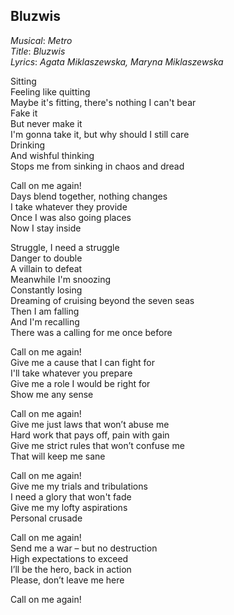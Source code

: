 ## Bluzwis

*Musical*: *Metro*\
*Title*: *Bluzwis*\
*Lyrics*: *Agata Miklaszewska, Maryna Miklaszewska*

Sitting\
Feeling like quitting\
Maybe it's fitting, there's nothing I can't bear\
Fake it\
But never make it\
I'm gonna take it, but why should I still care\
Drinking\
And wishful thinking\
Stops me from sinking in chaos and dread

Call on me again!\
Days blend together, nothing changes\
I take whatever they provide\
Once I was also going places\
Now I stay inside

Struggle, I need a struggle\
Danger to double\
A villain to defeat\
Meanwhile I'm snoozing\
Constantly losing\
Dreaming of cruising beyond the seven seas\
Then I am falling\
And I'm recalling\
There was a calling for me once before

Call on me again!\
Give me a cause that I can fight for\
I'll take whatever you prepare\
Give me a role I would be right for\
Show me any sense

Call on me again!\
Give me just laws that won’t abuse me\
Hard work that pays off, pain with gain\
Give me strict rules that won’t confuse me\
That will keep me sane

Call on me again!\
Give me my trials and tribulations\
I need a glory that won't fade\
Give me my lofty aspirations\
Personal crusade

Call on me again!\
Send me a war – but no destruction\
High expectations to exceed\
I’ll be the hero, back in action\
Please, don’t leave me here

Call on me again!

